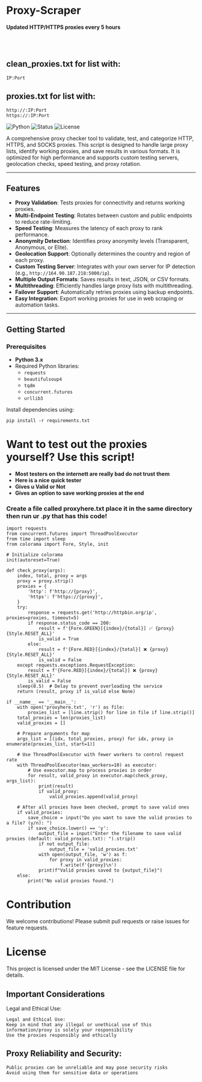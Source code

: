 # Proxy-Scraper
**Updated HTTP/HTTPS proxies every 5 hours**

<br><br/>

## clean_proxies.txt for list with:
```
IP:Port
```

## proxies.txt for list with:
```
http://:IP:Port
https://:IP:Port
```

![Python](https://img.shields.io/badge/Python-3.x-blue)
![Status](https://img.shields.io/badge/Status-Active-green)
![License](https://img.shields.io/badge/License-MIT-brightgreen)

A comprehensive proxy checker tool to validate, test, and categorize HTTP, HTTPS, and SOCKS proxies. This script is designed to handle large proxy lists, identify working proxies, and save results in various formats. It is optimized for high performance and supports custom testing servers, geolocation checks, speed testing, and proxy rotation.

---

## Features

- **Proxy Validation**: Tests proxies for connectivity and returns working proxies.
- **Multi-Endpoint Testing**: Rotates between custom and public endpoints to reduce rate-limiting.
- **Speed Testing**: Measures the latency of each proxy to rank performance.
- **Anonymity Detection**: Identifies proxy anonymity levels (Transparent, Anonymous, or Elite).
- **Geolocation Support**: Optionally determines the country and region of each proxy.
- **Custom Testing Server**: Integrates with your own server for IP detection (e.g., `http://164.90.187.218:5000/ip`).
- **Multiple Output Formats**: Saves results in text, JSON, or CSV formats.
- **Multithreading**: Efficiently handles large proxy lists with multithreading.
- **Failover Support**: Automatically retries proxies using backup endpoints.
- **Easy Integration**: Export working proxies for use in web scraping or automation tasks.

---

## Getting Started

### Prerequisites
- **Python 3.x**
- Required Python libraries:
  - `requests`
  - `beautifulsoup4`
  - `tqdm`
  - `concurrent.futures`
  - `urllib3`

Install dependencies using:
```
pip install -r requirements.txt
```
# Want to test out the proxies yourself? Use this script!
- **Most testers on the internett are really bad do not trust them**
- **Here is a nice quick tester**
- **Gives u Valid or Not**
- **Gives an option to save working proxies at the end**
### Create a file called **proxyhere.txt** place it in the same directory then run ur .py that has this code!
```
import requests
from concurrent.futures import ThreadPoolExecutor
from time import sleep
from colorama import Fore, Style, init

# Initialize colorama
init(autoreset=True)

def check_proxy(args):
    index, total, proxy = args
    proxy = proxy.strip()
    proxies = {
        'http': f'http://{proxy}',
        'https': f'https://{proxy}',
    }
    try:
        response = requests.get('http://httpbin.org/ip', proxies=proxies, timeout=5)
        if response.status_code == 200:
            result = f'{Fore.GREEN}[{index}/{total}] ✅ {proxy}{Style.RESET_ALL}'
            is_valid = True
        else:
            result = f'{Fore.RED}[{index}/{total}] ❌ {proxy}{Style.RESET_ALL}'
            is_valid = False
    except requests.exceptions.RequestException:
        result = f'{Fore.RED}[{index}/{total}] ❌ {proxy}{Style.RESET_ALL}'
        is_valid = False
    sleep(0.5)  # Delay to prevent overloading the service
    return (result, proxy if is_valid else None)

if __name__ == '__main__':
    with open('proxyhere.txt', 'r') as file:
        proxies_list = [line.strip() for line in file if line.strip()]
    total_proxies = len(proxies_list)
    valid_proxies = []

    # Prepare arguments for map
    args_list = [(idx, total_proxies, proxy) for idx, proxy in enumerate(proxies_list, start=1)]

    # Use ThreadPoolExecutor with fewer workers to control request rate
    with ThreadPoolExecutor(max_workers=10) as executor:
        # Use executor.map to process proxies in order
        for result, valid_proxy in executor.map(check_proxy, args_list):
            print(result)
            if valid_proxy:
                valid_proxies.append(valid_proxy)

    # After all proxies have been checked, prompt to save valid ones
    if valid_proxies:
        save_choice = input("Do you want to save the valid proxies to a file? (y/n): ")
        if save_choice.lower() == 'y':
            output_file = input("Enter the filename to save valid proxies (default: valid_proxies.txt): ").strip()
            if not output_file:
                output_file = 'valid_proxies.txt'
            with open(output_file, 'w') as f:
                for proxy in valid_proxies:
                    f.write(f'{proxy}\n')
            print(f"Valid proxies saved to {output_file}")
    else:
        print("No valid proxies found.")

```
# Contribution
We welcome contributions! Please submit pull requests or raise issues for feature requests.

# License
This project is licensed under the MIT License - see the LICENSE file for details.

## Important Considerations
Legal and Ethical Use:
```
Legal and Ethical Use:
Keep in mind that any illegal or unethical use of this information/proxy is solely your responsibility
Use the proxies responsibly and ethically
```
## Proxy Reliability and Security:
```
Public proxies can be unreliable and may pose security risks
Avoid using them for sensitive data or operations
```
